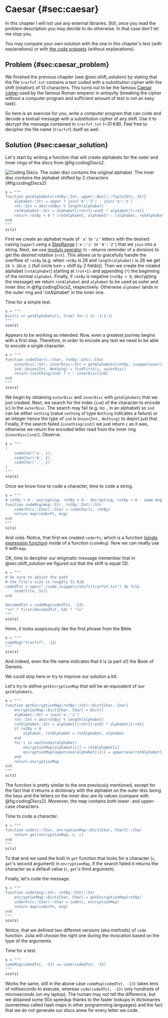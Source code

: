 # Caesar {#sec:caesar}

In this chapter I will not use any external libraries. Still, once you read the
problem description you may decide to do otherwise. In that case don't let me
stop you.

You may compare your own solution with the one in this chapter's text (with
explanations) or with [the code
snippets](https://github.com/b-lukaszuk/BS_wJ_eng/tree/main/code_snippets/caesar)
(without explanations).

## Problem {#sec:caesar_problem}

We finished the previous chapter (see @sec:shift_solution) by stating that the
file `trarfvf.txt` contains a text coded with a substitution cipher
with the shift (rotation) of 13 characters. This turns out to be the famous
[Caesar cipher](https://en.wikipedia.org/wiki/Caesar_cipher) used by the famous
Roman emperor in antiquity (breaking the cipher without a computer program and
sufficient amount of text is not an easy task).

So here is an exercise for you, write a computer program that can code and
decode a textual message with a substitution cipher of any shift. Use it to
decrypt the message contained in `trarfvf.txt` (~31 KiB). Feel free to decipher
the file name (`trarfvf`) itself as well.

## Solution {#sec:caesar_solution}

Let's start by writing a function that will create alphabets for the outer and
inner rings of the discs from @fig:codingDiscs2.

![Coding Discs. The outer disc contains the original alphabet. The inner disc
contains the alphabet shifted by 2
characters](./images/codingDiscs.png){#fig:codingDiscs2}

```jl
s = """
function getAlphabets(rotBy::Int, upper::Bool)::Tuple{Str, Str}
	alphabet::Str = upper ? join('A':'Z') : join('a':'z')
	rot::Int = abs(rotBy) % length(alphabet)
	rotAlphabet::Str = alphabet[(rot+1):end] * alphabet[1:rot]
	return rotBy < 0 ? (rotAlphabet, alphabet) : (alphabet, rotAlphabet)
end
"""
sc(s)
```

First we create an alphabet made of `'a'` to `'z'` letters with the desired
casing (`upper`) using a
[StepRange](https://docs.julialang.org/en/v1/base/collections/#Base.StepRange)
(`'a':'z'` or `'A':'Z'`) that we `join` into a string. Next, we use [modulo
operator](https://docs.julialang.org/en/v1/base/math/#Base.rem) (`%` - returns
reminder of a division) to get the desired rotation (`rot`). This allows us to
gracefully handle the overflow of `rotBy` [e.g. when `rotBy` is 28 and
`length(alphabet)` is 26 we get `28 % 26`i.e. `2` (full circle turn + shift by 2
fields)]. Then we create the rotated alphabet (`rotAlphabet`) starting at
`(rot+1)` and appending (`*`) the beginning of the normal `alphabet`. Finally,
if `rotBy` is negative (`rotBy < 0`, decrypting the message) we return
`rotAlphabet` and `alphabet` to be used as outer and inner disc in
@fig:codingDiscs2, respectively. Otherwise `alphabet` lands in the outer ring
and 'rotAlphabet' in the inner one.

Time for a simple test.

```jl
s = """
Dict(i => getAlphabets(i, true) for i in -1:1:1)
"""
sco(s)
```

Appears to be working as intended. Now, even a greatest journey begins with a
first step. Therefore, in order to encode any text we need to be able to encode
a single character.


```jl
s = """
function codeChar(c::Char, rotBy::Int)::Char
	outerDisc::Str, innerDisc::Str = getAlphabets(rotBy, isuppercase(c))
	ind::Union{Int, Nothing} = findfirst(c, outerDisc)
	return isnothing(ind) ? c : innerDisc[ind]
end
"""
sco(s)
```

We begin by obtaining `outerDisc` and `innerDisc` with `getAlphabets` that we
just created. Next, we search for the index (`ind`) of the character to encode
(`c`) in the `outerDisc`. The search may fail (e.g. no `,` in an alphabet) so
`ind` can be either `nothing` (value `nothing` of type `Nothing` indicates a
failure) or an integer hence the type of `ind` is `Union{Int, Nothing}` to
depict just that. Finally, if the search failed (`isnothing(ind)`) we just
return `c` as it was, otherwise we return the encoded letter read from the inner
ring (`innerDisc[ind]`). Observe.

```jl
s = """
(
	codeChar('a', 1),
	codeChar('A', 2),
	codeChar(',', 2)
)
"""
sco(s)
```

Once we know how to code a character, time to code a string.

```jl
s = """
# rotBy > 0 - encrypting, rotBy < 0 - decrypting, rotBy = 0 - same msg
function codeMsg(msg::Str, rotBy::Int)::Str
	coderFn(c::Char)::Char = codeChar(c, rotBy)
	return map(coderFn, msg)
end
"""
sc(s)
```

And voila. Notice, that first we created `coderFn`, which is a function ([single
expression
function](https://en.wikibooks.org/wiki/Introducing_Julia/Functions#Single_expression_functions))
inside of a function (`codeMsg`). Now we can neatly use it with `map`.

OK, time to decipher our enigmatic message (remember that in @sec:shift_solution
we figured out that the shift is equal 13).

```jl
s = """
# be sure to adjust the path
# the file's size is roughly 31 KiB
codedTxt = open("./code_snippets/shift/trarfvf.txt") do file
	read(file, Str)
end

decodedTxt = codeMsg(codedTxt, -13)
"<<" * first(decodedTxt, 54) * ">>"
"""
sco(s)
```

Hmm, it looks suspiciously like the first phrase from the Bible.

```jl
s = """
codeMsg("trarfvf", -13)
"""
sco(s)
```

And indeed, even the file name indicates that it is (a part of) the Book of
Genesis.

We could stop here or try to improve our solution a bit.

Let's try to define `getEncryptionMap` that will be an equivalent of our
`getAlphabets`.

```jl
s = """
function getEncryptionMap(rotBy::Int)::Dict{Char, Char}
    encryptionMap::Dict{Char, Char} = Dict()
    alphabet::Str = join('a':'z')
    rot::Int = abs(rotBy) % length(alphabet)
    rotAlphabet::Str = alphabet[(rot+1):end] * alphabet[1:rot]
    if rotBy < 0
        alphabet, rotAlphabet = rotAlphabet, alphabet
    end
    for i in eachindex(alphabet)
        encryptionMap[alphabet[i]] = rotAlphabet[i]
        encryptionMap[uppercase(alphabet[i])] = uppercase(rotAlphabet[i])
    end
    return encryptionMap
end
"""
sc(s)
```

The function is pretty similar to the one previously mentioned, except for the
fact that it returns a dictionary with the alphabet on the outer disc being the
keys and the letters on the inner disc are its values (compare with
@fig:codingDiscs2). Moreover, the map contains both lower- and upper-case
characters.

Time to code a character.

```jl
s = """
function code(c::Char, encryptionMap::Dict{Char, Char})::Char
    return get(encryptionMap, c, c)
end
"""
sc(s)
```

To that end we used the built in `get` function that looks for a character (`c`,
`get`'s second argument) in `encryptionMap`, if the search failed it returns the
character as a default value (`c`, `get`'s third argument).

Finally, let's code the message.

```jl
s = """
function code(msg::Str, rotBy::Int)::Str
    encryptionMap::Dict{Char, Char} = getEncryptionMap(rotBy)
    coderFn(c::Char)::Char = code(c, encryptionMap)
    return map(coderFn, msg)
end
"""
sco(s)
```

Notice, that we defined two different versions (aka methods) of `code`
function. Julia will choose the right one during the invocation based on the
type of the arguments.

Time for a test.

```jl
s = """
codeMsg(codedTxt, -13) == code(codedTxt, -13)
"""
sco(s)
```

Works the same, still in the above case `codeMsg(codedTxt, -13)` takes tens of
milliseconds to execute, whereas `code(codedTxt, -13)` only hundreds of
microseconds (on my laptop). The human may not tell the difference, but we
obtained some 50x speedup thanks to the faster lookups in dictionaries
(sometimes called hash maps in other programming languages) and the fact that we
do not generate our discs anew for every letter we code.
